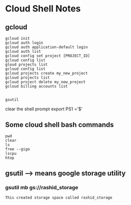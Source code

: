 # Cloud Shell Notes 
## gcloud 
    gcloud init 
    gcloud auth login 
    gcloud auth application-default login 
    gcloud auth list 
    gcloud config set project [PROJECT_ID] 
    gcloud config list 
    gloud projects list 
    gcloud config list
    gcloud projects create my_new_project 
    gcloud projects list 
    gcloud project delete my_new_project 
    gcloud billing accounts list



## 
    gsutil 
clear the shell prompt
export PS1 ='$'

## Some cloud shell bash commands
    pwd 
    clear 
    ls 
    free --giga
    lscpu 
    htop 

## gsutil  --> means google storage utility 
### gsutil mb gs://rashid_storage

    This created storage space called rashid_storage 

